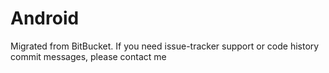 # Android

Migrated from BitBucket.
If you need issue-tracker support or code history commit messages, please contact me
